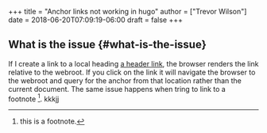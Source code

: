 +++
title = "Anchor links not working in hugo"
author = ["Trevor Wilson"]
date = 2018-06-20T07:09:19-06:00
draft = false
+++

## What is the issue {#what-is-the-issue}

If I create a link to a local heading [a header link](#footnotes), the browser renders the link relative to the webroot. If you click on the link it will navigate the browser to the webroot and query for the anchor from that location rather than the current document. The same issue happens when tring to link to a footnote&nbsp;[^fn:1].
kkkjj

[^fn:1]: this is a footnote.
